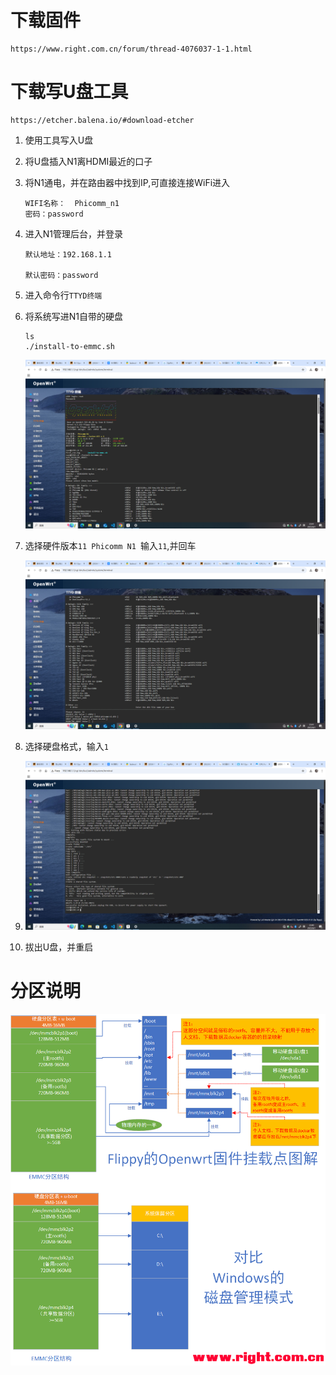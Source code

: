# 下载固件

```
https://www.right.com.cn/forum/thread-4076037-1-1.html
```

# 下载写U盘工具

```
https://etcher.balena.io/#download-etcher
```

1. 使用工具写入U盘

2. 将U盘插入N1离HDMI最近的口子

3. 将N1通电，并在路由器中找到IP,可直接连接WiFi进入

   ```
   WIFI名称：	Phicomm_n1
   密码：password
   ```

4. 进入N1管理后台，并登录


   ```
   默认地址：192.168.1.1
   
   默认密码：password
   ```

5. 进入命令行`TTYD终端`

6. 将系统写进N1自带的硬盘

   ```ssh
   ls
   ./install-to-emmc.sh
   ```

   ![image-20250601234116373](./N1%E5%88%B7%E6%9C%BA.assets/image-20250601234116373.png)

7. 选择硬件版本` 11 Phicomm N1  `输入`11`,并回车

   ![image-20250601234138743](./N1%E5%88%B7%E6%9C%BA.assets/image-20250601234138743.png)

8. 选择硬盘格式，输入`1`

9. ![image-20250601234039586](./N1%E5%88%B7%E6%9C%BA.assets/image-20250601234039586.png)

10. 拔出U盘，并重启

# 分区说明

![232417yz0vcb6bzgbb0crr](./N1%E5%88%B7%E6%9C%BA.assets/232417yz0vcb6bzgbb0crr.png)











